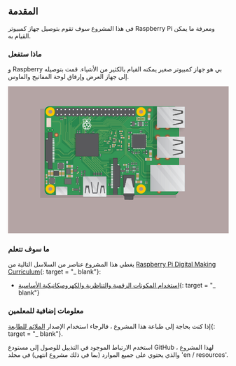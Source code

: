 ## المقدمة

في هذا المشروع سوف تقوم بتوصيل جهاز كمبيوتر Raspberry Pi ومعرفة ما يمكن القيام به.

### ماذا ستفعل

و Raspberry بي هو جهاز كمبيوتر صغير يمكنه القيام بالكثير من الأشياء. قمت بتوصيله إلى جهاز العرض وإرفاق لوحة المفاتيح والماوس.

![لقطة شاشة](images/pi-plug-in.gif)

### ما سوف تتعلم

يغطي هذا المشروع عناصر من السلاسل التالية من [Raspberry Pi Digital Making Curriculum](http://rpf.io/curriculum){: target = "_ blank"}:

+ [استخدام المكونات الرقمية والتناظرية والكهروميكانيكية الأساسية](https://curriculum.raspberrypi.org/physical-computing/creator/){: target = "_ blank"}

### معلومات إضافية للمعلمين

إذا كنت بحاجة إلى طباعة هذا المشروع ، فالرجاء استخدام الإصدار [الملائم للطابعة](https://projects.raspberrypi.org/en/projects/raspberry-pi-getting-started/print){: target = "_ blank"}.

استخدم الارتباط الموجود في التذييل للوصول إلى مستودع GitHub لهذا المشروع ، والذي يحتوي على جميع الموارد (بما في ذلك مشروع انتهى) في مجلد 'en / resources'.